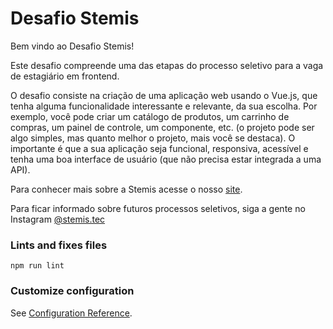 # Desafio Stemis

Bem vindo ao Desafio Stemis!

Este desafio compreende uma das etapas do processo seletivo para a vaga de estagiário em frontend.

O desafio consiste na criação de uma aplicação web usando o Vue.js, que tenha alguma funcionalidade interessante e relevante, da sua escolha. Por exemplo, você pode criar um catálogo de produtos, um carrinho de compras, um painel de controle, um componente, etc. (o projeto pode ser algo simples, mas quanto melhor o projeto, mais você se destaca). O importante é que a sua aplicação seja funcional, responsiva, acessível e tenha uma boa interface de usuário (que não precisa estar integrada a uma API).

Para conhecer mais sobre a Stemis acesse o nosso [site](https://www.stemis.com.br).

Para ficar informado sobre futuros processos seletivos, siga a gente no Instagram [@stemis.tec](https://www.instagram.com/stemis.tec)

### Lints and fixes files
```
npm run lint
```

### Customize configuration
See [Configuration Reference](https://cli.vuejs.org/config/).
